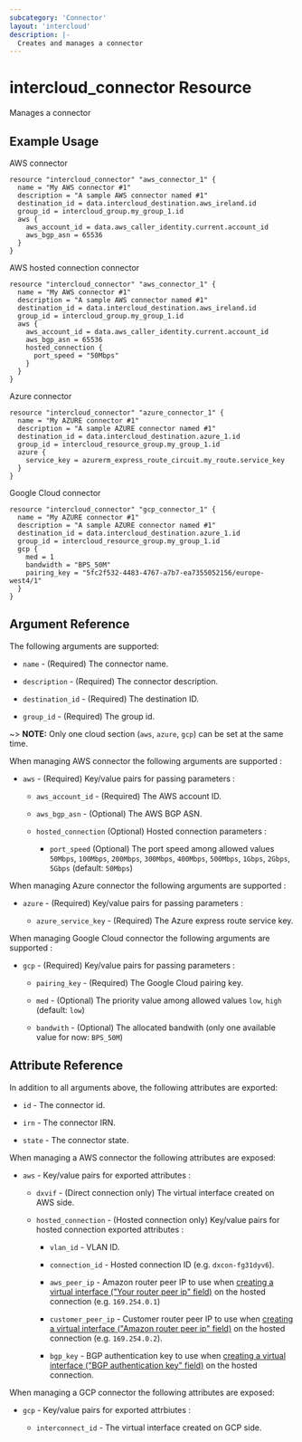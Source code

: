```yaml
---
subcategory: 'Connector'
layout: 'intercloud'
description: |-
  Creates and manages a connector
---
```


# intercloud_connector Resource

Manages a connector

## Example Usage

AWS connector

```hcl
resource "intercloud_connector" "aws_connector_1" {
  name = "My AWS connector #1"
  description = "A sample AWS connector named #1"
  destination_id = data.intercloud_destination.aws_ireland.id
  group_id = intercloud_group.my_group_1.id
  aws {
    aws_account_id = data.aws_caller_identity.current.account_id
    aws_bgp_asn = 65536
  }
}
```

AWS hosted connection connector

```hcl
resource "intercloud_connector" "aws_connector_1" {
  name = "My AWS connector #1"
  description = "A sample AWS connector named #1"
  destination_id = data.intercloud_destination.aws_ireland.id
  group_id = intercloud_group.my_group_1.id
  aws {
    aws_account_id = data.aws_caller_identity.current.account_id
    aws_bgp_asn = 65536
    hosted_connection {
      port_speed = "50Mbps"
    }
  }
}
```

Azure connector

```hcl
resource "intercloud_connector" "azure_connector_1" {
  name = "My AZURE connector #1"
  description = "A sample AZURE connector named #1"
  destination_id = data.intercloud_destination.azure_1.id
  group_id = intercloud_resource_group.my_group_1.id
  azure {
    service_key = azurerm_express_route_circuit.my_route.service_key
  }
}
```

Google Cloud connector

```hcl
resource "intercloud_connector" "gcp_connector_1" {
  name = "My AZURE connector #1"
  description = "A sample AZURE connector named #1"
  destination_id = data.intercloud_destination.azure_1.id
  group_id = intercloud_resource_group.my_group_1.id
  gcp {
    med = 1
    bandwidth = "BPS_50M"
    pairing_key = "5fc2f532-4483-4767-a7b7-ea7355052156/europe-west4/1"
  }
}
```

## Argument Reference

The following arguments are supported:

- `name` - (Required) The connector name.

- `description` - (Required) The connector description.

- `destination_id` - (Required) The destination ID.

- `group_id` - (Required) The group id.

~> **NOTE:** Only one cloud section (`aws`, `azure`, `gcp`) can be set at the
same time.

When managing AWS connector the following arguments are supported :

- `aws` - (Required) Key/value pairs for passing parameters :

  - `aws_account_id` - (Required) The AWS account ID.

  - `aws_bgp_asn` - (Optional) The AWS BGP ASN.

  - `hosted_connection` (Optional) Hosted connection parameters :
  
    - `port_speed` (Optional) The port speed among allowed values `50Mbps`,
    `100Mbps`, `200Mbps`, `300Mbps`, `400Mbps`, `500Mbps`, `1Gbps`, `2Gbps`,
    `5Gbps` (default: `50Mbps`)

When managing Azure connector the following arguments are supported :

- `azure` - (Required) Key/value pairs for passing parameters :

  - `azure_service_key` - (Required) The Azure express route service key.

When managing Google Cloud connector the following arguments are supported :

- `gcp` - (Required) Key/value pairs for passing parameters :

  - `pairing_key` - (Required) The Google Cloud pairing key.

  - `med` - (Optional) The priority value among allowed values `low`, `high`
  (default: `low`)

  - `bandwith` - (Optional) The allocated bandwith (only one available value
  for now: `BPS_50M`)

## Attribute Reference

In addition to all arguments above, the following attributes are exported:

- `id` - The connector id.

- `irn` - The connector IRN.

- `state` - The connector state.

When managing a AWS connector the following attributes are exposed:

- `aws` - Key/value pairs for exported attributes :

  - `dxvif` - (Direct connection only) The virtual interface created
  on AWS side.

  - `hosted_connection` - (Hosted connection only) Key/value pairs for
  hosted connection exported attributes :

    - `vlan_id` - VLAN ID.

    - `connection_id` - Hosted connection ID (e.g. `dxcon-fg31dyv6`).

    - `aws_peer_ip` - Amazon router peer IP to use when [creating a virtual interface ("Your router peer ip" field)](https://docs.aws.amazon.com/directconnect/latest/UserGuide/create-vif.html) on the hosted connection (e.g. `169.254.0.1`)

    - `customer_peer_ip` - Customer router peer IP to use when [creating a virtual interface ("Amazon router peer ip" field)](https://docs.aws.amazon.com/directconnect/latest/UserGuide/create-vif.html) on the hosted connection (e.g. `169.254.0.2`).

    - `bgp_key` - BGP authentication key to use when [creating a virtual interface ("BGP authentication key" field)](https://docs.aws.amazon.com/directconnect/latest/UserGuide/create-vif.html) on the hosted connection.

When managing a GCP connector the following attributes are exposed:

- `gcp` - Key/value pairs for exported attrbiutes :

  - `interconnect_id` - The virtual interface created on GCP side.

